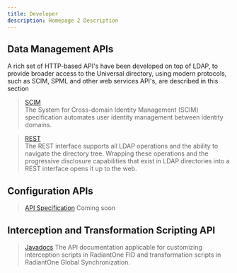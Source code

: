 ```yaml
---
title: Developer
description: Homepage 2 Description
---
```


## Data Management APIs

A rich set of HTTP-based API's have been developed on top of LDAP, to provide broader access to the Universal directory, using modern protocols, such as SCIM, SPML and other web services API's, are described in this section

<section>
  
  > [SCIM](/web-services-api-guide/scim)  
  > The System for Cross-domain Identity Management (SCIM) specification automates user identity management between identity domains. 
  
  > [REST](/web-services-api-guide/rest)  
  > The REST interface supports all LDAP operations and the ability to navigate the directory tree. Wrapping these operations and the progressive disclosure capabilities that exist in LDAP directories into a REST interface opens it up to the web.
   
</section>

## Configuration APIs

<section>
  
  > [API Specification](/developer)
  > Coming soon
  
</section>


## Interception and Transformation Scripting API

<section>
  
  > [Javadocs](/javadoc/allclasses-frame)
  > The API documentation applicable for customizing interception scripts in RadiantOne FID and transformation scripts in RadiantOne Global Synchronization.
  
</section>
